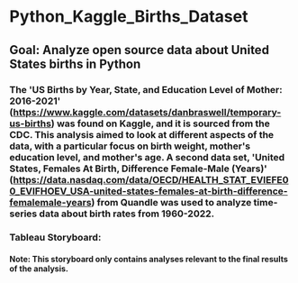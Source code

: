 # Python_Kaggle_Births_Dataset
## Goal: Analyze open source data about United States births in Python
### The 'US Births by Year, State, and Education Level of Mother: 2016-2021' (https://www.kaggle.com/datasets/danbraswell/temporary-us-births) was found on Kaggle, and it is sourced from the CDC. This analysis aimed to look at different aspects of the data, with a particular focus on birth weight, mother's education level, and mother's age. A second data set, 'United States, Females At Birth, Difference Female-Male (Years)' (https://data.nasdaq.com/data/OECD/HEALTH_STAT_EVIEFE00_EVIFHOEV_USA-united-states-females-at-birth-difference-femalemale-years) from Quandle was used to analyze time-series data about birth rates from 1960-2022.
### Tableau Storyboard: 
#### Note: This storyboard only contains analyses relevant to the final results of the analysis.
